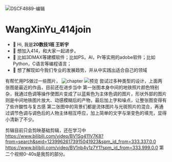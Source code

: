 ![DSCF4889-编辑](https://user-images.githubusercontent.com/90256226/132342202-4c032dcb-80ee-4b5f-bec4-3541998f8f36.jpg)
# WangXinYu_414join
- 👋 Hi, 我是**20数技1班 王昕宇**
- 👀 想加入414，和大家一起进步。
- 🌱 比如3DMAX等建模软件；比如PS，AI，Pr等实用的adobe软件；比如Python，C语言等编程语言；
- 💞️ 想了解现如今我们专业的发展趋势，并从中实践出适合自己的领域

有帮忙用PS做过一些图片，
![chapter](https://user-images.githubusercontent.com/90256226/132344712-b9399ac4-e825-4fc1-9fd9-66bab32530fe.jpg)
![预览](https://user-images.githubusercontent.com/90256226/132344125-86f70eba-be69-4c87-bc1e-5f53fcfb72a8.jpg)
尝试过多种类型的设计，上面两张图是最近的作品，目前还在进步当中
第一张图本身中间的地铁照片颜色特别杂，我通过色调等操作使图片变成了以蓝紫色为主体色调的图片，形状外部的图片则是中间地铁图片放大、动感模糊后的产物，最后加上字和噪点，让整张图变得有了些许酸性与复古感
第二张图中的背景们都是流体图片与光斑照片的混合，再通过调节色调与调色后的人物主体相互呼应，加上简单的文字与渐变色的填充，显得小清新了不少。

剪辑目前只会剪映基础剪辑，还在学习中
https://www.bilibili.com/video/BV1Sg411V7K8?from=search&seid=12399626173915041923&spm_id_from=333.337.0.0
https://www.bilibili.com/video/BV1nb4y1z7Y1?spm_id_from=333.999.0.0
第二个视频0-40s是我剪的部分。
